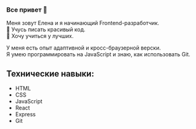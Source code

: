 ### Все привет 👋
Меня зовут Елена и я начинающий Frontend-разработчик.  
🌱 Учусь писать красивый код.  
👯 Хочу учиться у лучших.  

У меня есть опыт адаптивной и кросс-браузерной верски.  
Я умею программировать на JavaScript и знаю, как использовать Git.


Технические навыки:
 ----------------------------------------------- 
* HTML  
* CSS  
* JavaScript  
* React  
* Express  
* Git 
